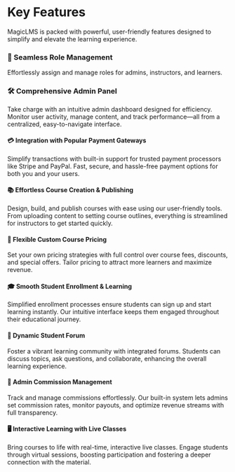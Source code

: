 # Key Features

MagicLMS is packed with powerful, user-friendly features designed to simplify and elevate the learning experience.

### 👥 Seamless Role Management


Effortlessly assign and manage roles for admins, instructors, and learners.

### 🛠️ Comprehensive Admin Panel

Take charge with an intuitive admin dashboard designed for efficiency. Monitor user activity, manage content, and track performance—all from a centralized, easy-to-navigate interface.


#### 💳 Integration with Popular Payment Gateways

Simplify transactions with built-in support for trusted payment processors like Stripe and PayPal. Fast, secure, and hassle-free payment options for both you and your users.

#### 📚 Effortless Course Creation & Publishing
Design, build, and publish courses with ease using our user-friendly tools. From uploading content to setting course outlines, everything is streamlined for instructors to get started quickly.

#### 💸 Flexible Custom Course Pricing
Set your own pricing strategies with full control over course fees, discounts, and special offers. Tailor pricing to attract more learners and maximize revenue.

#### 🎓 Smooth Student Enrollment & Learning
Simplified enrollment processes ensure students can sign up and start learning instantly. Our intuitive interface keeps them engaged throughout their educational journey.

#### 💬 Dynamic Student Forum
Foster a vibrant learning community with integrated forums. Students can discuss topics, ask questions, and collaborate, enhancing the overall learning experience.

#### 💼 Admin Commission Management
Track and manage commissions effortlessly. Our built-in system lets admins set commission rates, monitor payouts, and optimize revenue streams with full transparency.

#### 🖥️ Interactive Learning with Live Classes
Bring courses to life with real-time, interactive live classes. Engage students through virtual sessions, boosting participation and fostering a deeper connection with the material.
